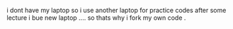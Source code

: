 i dont have my laptop so i use another laptop for practice codes after some lecture i bue new laptop .... so thats why i fork my own code .
